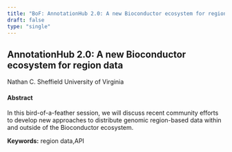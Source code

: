 ```yaml
---
title: "BoF: AnnotationHub 2.0: A new Bioconductor ecosystem for region data"
draft: false
type: "single"
---
```


## AnnotationHub 2.0: A new Bioconductor ecosystem for region data
Nathan C. Sheffield
University of Virginia
#### Abstract

In this bird-of-a-feather session, we will discuss recent community efforts to develop new approaches to distribute genomic region-based data within and outside of the Bioconductor ecosystem.

**Keywords:** region data,API
